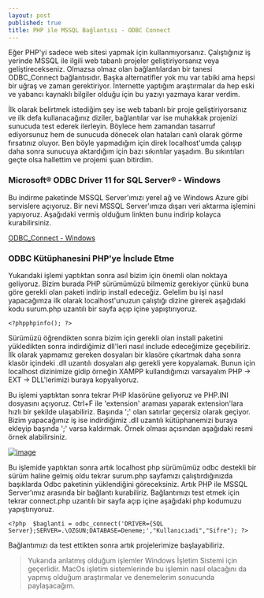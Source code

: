 ```yaml
---
layout: post
published: true
title: PHP ile MSSQL Bağlantısı - ODBC Connect
---
```

Eğer PHP'yi sadece web sitesi yapmak için kullanmıyorsanız. Çalıştığınız iş yerinde MSSQL ile ilgili web tabanlı projeler geliştiriyorsanız veya geliştirecekseniz. Olmazsa olmaz olan bağlantılardan bir tanesi ODBC_Connect bağlantısıdır. Başka alternatifler yok mu var tabiki ama hepsi bir uğraş ve zaman gerektiriyor. İnternette yaptığım araştırmalar da hep eski ve yabancı kaynaklı bilgiler olduğu için bu yazıyı yazmaya karar verdim.

İlk olarak belirtmek istediğim şey ise web tabanlı bir proje geliştiriyorsanız ve ilk defa kullanacağınız diziler, bağlantılar var ise muhakkak projenizi sunucuda test ederek ilerleyin. Böylece hem zamandan tasarruf ediyorsunuz hem de sunucuda dönecek olan hataları canlı olarak görme fırsatınız oluyor. Ben böyle yapmadığım için direk localhost'umda çalışıp daha sonra sunucuya aktardığım için bazı sıkıntılar yaşadım. Bu sıkıntıları geçte olsa hallettim ve projemi şuan bitirdim. 

### Microsoft® ODBC Driver 11 for SQL Server® - Windows

Bu indirme paketinde MSSQL Server'ımızı yerel ağ ve Windows Azure gibi servislere açıyoruz. Bir nevi MSSQL Server'ımıza dışarı veri aktarma işlemini yapıyoruz. Aşağıdaki vermiş olduğum linkten bunu indirip kolayca kurabilirsiniz.

[ODBC_Connect - Windows](https://www.microsoft.com/en-us/download/details.aspx?id=36434 "Php ile ODBC Bağlantısı")

### ODBC Kütüphanesini PHP'ye İnclude Etme

Yukarıdaki işlemi yaptıktan sonra asıl bizim için önemli olan noktaya geliyoruz. Bizim burada PHP sürümümüzü bilmemiz gerekiyor çünkü buna göre gerekli olan paketi indirip install edeceğiz. Gelelim bu işi nasıl yapacağımza ilk olarak localhost'unuzun çalıştığı dizine girerek aşağıdaki kodu surum.php uzantılı bir sayfa açıp içine yapıştırıyoruz.

	<?phpphpinfo(); ?>

Sürümüzü öğrendikten sonra bizim için gerekli olan install paketini yükledikten sonra indirdiğimiz dll'leri nasıl include edeceğimize geçebiliriz. İlk olarak yapmamız gereken dosyaları bir klasöre çıkartmak daha sonra klasör içindeki .dll uzantılı dosyaları alıp gerekli yere kopyalamak. Bunun için localhost dizinimize gidip örneğin XAMPP kullandığımızı varsayalım PHP -> EXT -> DLL'lerimizi buraya kopyalıyoruz.

Bu işlemi yaptıktan sonra tekrar PHP klasörüne geliyoruz ve PHP.INI dosyasını açıyoruz. Ctrl+F ile 'extension' araması yaparak extension'lara hızlı bir şekilde ulaşabiliriz. Başında ';' olan satırlar geçersiz olarak geçiyor. Bizim yapacağımız iş ise indirdiğimiz .dll uzantılı kütüphanemizi buraya ekleyip başında ';' varsa kaldırmak. Örnek olması açısından aşağıdaki resmi örnek alabilirsiniz. 

[![image](https://i.hizliresim.com/LlnYYJ.png)](https://hizliresim.com/LlnYYJ)

Bu işlemide yaptıktan sonra artık localhost php sürümümüz odbc destekli bir sürüm haline gelmiş oldu tekrar surum.php sayfamızı çalıştırdığınızda başıklarda Odbc paketinin yüklendiğini göreceksiniz. Artık PHP ile MSSQL Server'ımız arasında bir bağlantı kurabiliriz. Bağlantımızı test etmek için tekrar connect.php uzantılı bir sayfa açıp içine aşağıdaki php kodumuzu yapıştırıyoruz.

	<?php  $baglanti = odbc_connect('DRIVER={SQL Server};SERVER=.\OZGUN;DATABASE=Deneme;',"Kullanıcıadi","Sifre"); ?> 



Bağlantımızı da test ettikten sonra artık projelerimize başlayabiliriz. 


> Yukarıda anlatmış olduğum işlemler Windows İşletim Sistemi için geçerlidir. MacOs işletim sistemlerinde bu işlemin nasıl olacağını da yapmış olduğum araştırmalar ve denemelerim sonucunda paylaşacağım.

